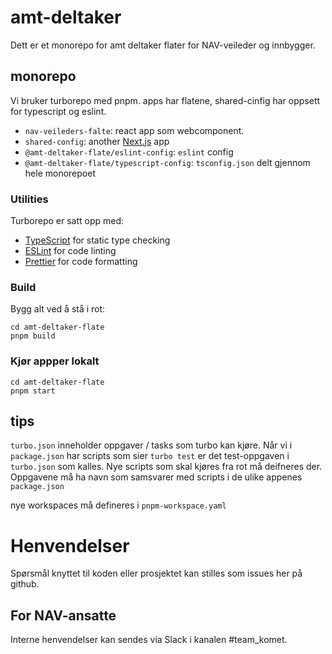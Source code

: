 # amt-deltaker

Dett er et monorepo for amt deltaker flater for NAV-veileder og innbygger.

## monorepo

Vi bruker turborepo med pnpm.
apps har flatene, shared-cinfig har oppsett for typescript og eslint.

- `nav-veileders-falte`: react app som webcomponent.
- `shared-config`: another [Next.js](https://nextjs.org/) app
- `@amt-deltaker-flate/eslint-config`: `eslint` config
- `@amt-deltaker-flate/typescript-config`: `tsconfig.json` delt gjennom hele monorepoet

### Utilities

Turborepo er satt opp med:

- [TypeScript](https://www.typescriptlang.org/) for static type checking
- [ESLint](https://eslint.org/) for code linting
- [Prettier](https://prettier.io) for code formatting

### Build

Bygg alt ved å stå i rot:

```
cd amt-deltaker-flate
pnpm build
```

### Kjør appper lokalt

```
cd amt-deltaker-flate
pnpm start
```

## tips

`turbo.json` inneholder oppgaver / tasks som turbo kan kjøre. Når vi i `package.json` har scripts som sier `turbo test` er det test-oppgaven i `turbo.json` som kalles. Nye scripts som skal kjøres fra rot må deifneres der. Oppgavene må ha navn som samsvarer med scripts i de ulike appenes `package.json`

nye workspaces må defineres i `pnpm-workspace.yaml`

# Henvendelser

Spørsmål knyttet til koden eller prosjektet kan stilles som issues her på github.

## For NAV-ansatte

Interne henvendelser kan sendes via Slack i kanalen #team_komet.
